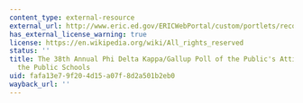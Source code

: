 ```yaml
---
content_type: external-resource
external_url: http://www.eric.ed.gov/ERICWebPortal/custom/portlets/recordDetails/detailmini.jsp?_nfpb=true&_&ERICExtSearch_SearchValue_0=EJ758062&ERICExtSearch_SearchType_0=no&accno=EJ758062
has_external_license_warning: true
license: https://en.wikipedia.org/wiki/All_rights_reserved
status: ''
title: The 38th Annual Phi Delta Kappa/Gallup Poll of the Public's Attitudes toward
  the Public Schools
uid: fafa13e7-9f20-4d15-a07f-8d2a501b2eb0
wayback_url: ''
---
```

